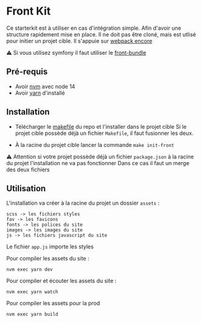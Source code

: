 Front Kit 
========

Ce starterkit est à utiliser en cas d'intégration simple. Afin d'avoir une structure rapidement mise en place. 
Il ne doit pas être cloné, mais est utlisé pour initier un projet cible. 
Il s'appuie sur [webpack encore](https://symfony.com/doc/current/frontend.html)

⚠️ Si vous utilisez symfony il faut utiliser le [front-bundle](https://github.com/umanit/front-bundle)


Pré-requis
--------

* Avoir [nvm](https://github.com/nvm-sh/nvm) avec node 14
* Avoir [yarn](https://yarnpkg.com/) d'installé 

Installation
--------

* Télécharger le [makefile](https://raw.githubusercontent.com/umanit/front-kit/master/Makefile) du repo et l'installer dans le projet cible
Si le projet cible possède déjà un fichier `Makefile`, il faut fusionner les deux.

* À la racine du projet cible lancer la commande 
```make init-front```

⚠️ Attention si votre projet possède déjà un fichier `package.json` à la racine du projet l'installation ne va pas fonctionner
Dans ce cas il faut un merge des deux fichiers 

Utilisation
--------

L'installation va créer à la racine du projet un dossier `assets` :

```
scss -> les fichiers styles
fav -> les favicons
fonts -> les polices du site
images -> les images du site
js -> les fichiers javascript du site
```

Le fichier `app.js` importe les styles

Pour compiler les assets du site : 

```
nvm exec yarn dev
```

Pour compiler et écouter les assets du site : 

```
nvm exec yarn watch
```

Pour compiler les assets pour la prod

```
nvm exec yarn build
```
